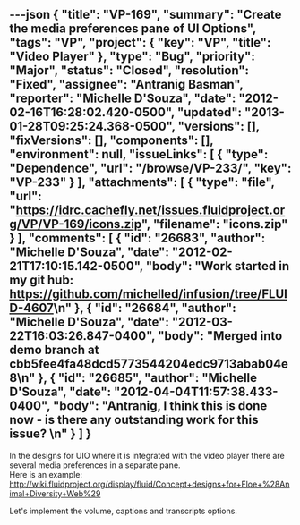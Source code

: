 ---json
{
  "title": "VP-169",
  "summary": "Create the media preferences pane of UI Options",
  "tags": "VP",
  "project": {
    "key": "VP",
    "title": "Video Player"
  },
  "type": "Bug",
  "priority": "Major",
  "status": "Closed",
  "resolution": "Fixed",
  "assignee": "Antranig Basman",
  "reporter": "Michelle D'Souza",
  "date": "2012-02-16T16:28:02.420-0500",
  "updated": "2013-01-28T09:25:24.368-0500",
  "versions": [],
  "fixVersions": [],
  "components": [],
  "environment": null,
  "issueLinks": [
    {
      "type": "Dependence",
      "url": "/browse/VP-233/",
      "key": "VP-233"
    }
  ],
  "attachments": [
    {
      "type": "file",
      "url": "https://idrc.cachefly.net/issues.fluidproject.org/VP/VP-169/icons.zip",
      "filename": "icons.zip"
    }
  ],
  "comments": [
    {
      "id": "26683",
      "author": "Michelle D'Souza",
      "date": "2012-02-21T17:10:15.142-0500",
      "body": "Work started in my git hub: <https://github.com/michelled/infusion/tree/FLUID-4607>\n"
    },
    {
      "id": "26684",
      "author": "Michelle D'Souza",
      "date": "2012-03-22T16:03:26.847-0400",
      "body": "Merged into demo branch at cbb5fee4fa48dcd5773544204edc9713abab04e8\n"
    },
    {
      "id": "26685",
      "author": "Michelle D'Souza",
      "date": "2012-04-04T11:57:38.433-0400",
      "body": "Antranig, I think this is done now - is there any outstanding work for this issue?&#x20;\n"
    }
  ]
}
---
In the designs for UIO where it is integrated with the video player there are several media preferences in a separate pane. \
Here is an example: <http://wiki.fluidproject.org/display/fluid/Concept+designs+for+Floe+%28Animal+Diversity+Web%29>

Let's implement the volume, captions and transcripts options.&#x20;

        